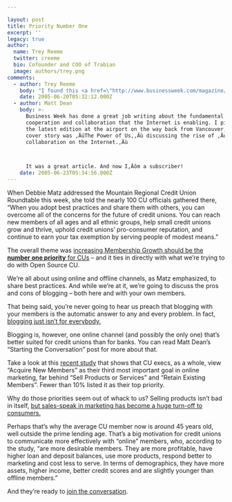 ```yaml
---

layout: post
title: Priority Number One
excerpt: ''
legacy: true
author:
  name: Trey Reeme
  twitter: creeme
  bio: Cofounder and COO of Trabian
  image: authors/trey.png
comments:
  - author: Trey Reeme
    body: "I found this <a href=\"http://www.businessweek.com/magazine/content/05_18/b3931001_mz001.htm\">Business Week article</a> today via an iMedia Connection article, <a href=\"http://www.imediaconnection.com/content/6163.asp\">Customer Relationships are Fundamental</a>.  Both are solid starting points for anyone who's wondering, \"What's all this blog fuss about?\"\r\n\r\nI know I've heard Matt mention the Business Week article in conversation before and now I know why."
    date: 2005-06-20T05:32:12.000Z
  - author: Matt Dean
    body: >-
      Business Week has done a great job writing about the fundamental shift in
      cooperation and collaboration that the Internet is enabling. I picked up
      the latest edition at the airport on the way back from Vancouver, and the
      cover story was ‚ÄúThe Power of Us,‚Äù discussing the rise of ‚Äúmass
      collaboration on the Internet.‚Äù



      It was a great article. And now I‚Äôm a subscriber!
    date: 2005-06-23T05:34:56.000Z
---
```


<p>When Debbie Matz addressed the Mountain Regional Credit Union Roundtable this week, she told the nearly 100 CU officials gathered there, &#8220;When you adopt best practices and share them with others, you can overcome all of the concerns for the future of credit unions. You can reach new members of all ages and all ethnic groups, help small credit unions grow and thrive, uphold credit unions&#8217; pro-consumer reputation, and continue to earn your tax exemption by serving people of modest means.&#8221;</p>
<p>The overall theme was <a href='http://www.ncua.gov/news/press_releases/2005/NR05-0615-2.htm'>increasing Membership Growth should be the <strong>number one priority</strong> for CUs</a> &#8211; and it ties in directly with what we&#8217;re trying to do with Open Source CU.</p>
<p>We&#8217;re all about using online and offline channels, as Matz emphasized, to share best practices.  And while we&#8217;re at it, we&#8217;re going to discuss the pros and cons of blogging &#8211; both here and with your own members.</p>
<p>That being said, you&#8217;re never going to hear us preach that blogging with your members is the automatic answer to any and every problem.  In fact, <a href='http://blogwrite.blogs.com/blogwrite/2005/04/another_view_no.html'>blogging just isn&#8217;t for everybody.</a></p>
<p>Blogging is, however, one online channel (and possibly the only one) that&#8217;s better suited for credit unions than for banks.  You can read Matt Dean&#8217;s &#8220;Starting the Conversation&#8221; post for more about that.</p>
<p>Take a look at this <a href='http://www.corprelations.wisc.edu/buswire/10842.html'>recent study</a> that shows that CU execs, as a whole, view &#8220;Acquire New Members&#8221; as their third most important goal in online marketing, far behind &#8220;Sell Products or Services&#8221; and &#8220;Retain Existing Members&#8221;. Fewer than 10% listed it as their top priority.</p>
<p>Why do those priorities seem out of whack to us?  Selling products isn&#8217;t bad in itself, <a href='http://www.imediaconnection.com/content/6116.asp'>but sales-speak in marketing has become a huge turn-off to consumers.</a></p>
<p>Perhaps that&#8217;s why the average CU member now is around 45 years old, well outside the prime lending age.  That&#8217;s a big motivation for credit unions to communicate more effectively with &#8220;online&#8221; members, who, according to the study, &#8220;are more desirable members. They are more profitable, have higher loan and deposit balances, use more products, respond better to marketing and cost less to serve. In terms of demographics, they have more assets, higher income, better credit scores and are slightly younger than offline members.&#8221;</p>
<p>And they&#8217;re ready to <a href='http://www.cluetrain.com/book/markets.html'>join the conversation</a>.</p>